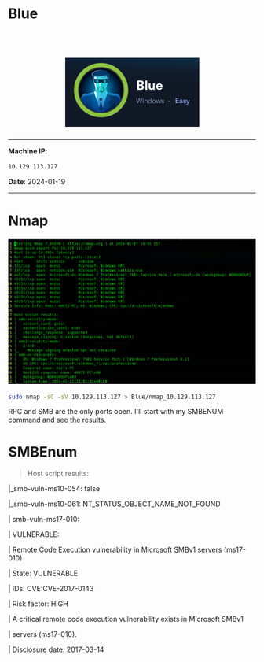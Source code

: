 # Blue

<h1 align=center>
    <br>
    <a href=https://app.hackthebox.com/machines/Blue><img src=images/img.png alt=Blue></a>
    <br>
</h1>

***

__Machine IP__:
```bash
10.129.113.127
```
__Date__: 2024-01-19

***

# Nmap

![](images/nmap.png)
```bash
sudo nmap -sC -sV 10.129.113.127 > Blue/nmap_10.129.113.127
```
RPC and SMB are the only ports open. I'll start with my SMBENUM command and see the results.

# SMBEnum

>Host script results:

|_smb-vuln-ms10-054: false

|_smb-vuln-ms10-061: NT_STATUS_OBJECT_NAME_NOT_FOUND

| smb-vuln-ms17-010: 

|   VULNERABLE:

|   Remote Code Execution vulnerability in Microsoft SMBv1 servers (ms17-010)

|     State: VULNERABLE

|     IDs:  CVE:CVE-2017-0143

|     Risk factor: HIGH

|       A critical remote code execution vulnerability exists in Microsoft SMBv1

|        servers (ms17-010).

|     Disclosure date: 2017-03-14
> 

